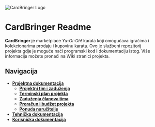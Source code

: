 ![CardBringer Logo](https://i.imgur.com/HXf9fPf.png)

# CardBringer Readme

**CardBringer** je marketplace _Yu-Gi-Oh!_ karata koji omogućava igračima i kolekcionarima prodaju i kupovinu karata.
Ovo je službeni repozitorij projekta gdje je moguće naći programski kod i dokumentaciju istog. Više informacija možete
pronaći na Wiki stranici projekta.

## Navigacija 
* [**Projektna dokumentacija**](https://github.com/foivz/r18030/wiki/Projektna-dokumentacija)
    * [**Projektni tim i zaduženja**](https://github.com/foivz/r18030/wiki/Projektna-dokumentacija#1-projektni-tim-i-zadu%C5%BEenja-pojedinca)
    * [**Terminski plan projekta**](https://github.com/foivz/r18030/wiki/Projektna-dokumentacija#2-terminski-plan-projekta)
    * [**Zaduženja članova tima**](https://github.com/foivz/r18030/wiki/Projektna-dokumentacija#3-zadu%C5%BEenja-%C4%8Dlanova-tima)
    * [**Proračun i budžet projekta**](https://github.com/foivz/r18030/wiki/Projektna-dokumentacija#4-prora%C4%8Dun-i-bud%C5%BEet-projekta)
    * [**Ponuda naručitelju**](https://github.com/foivz/r18030/wiki/Projektna-dokumentacija#5-ponuda-naru%C4%8Ditelju)
* [**Tehnička dokumentacija**](https://github.com/foivz/r18030/wiki/Tehni%C4%8Dka-dokumentacija)
* [**Korisnička dokumentacija**](https://github.com/foivz/r18030/wiki/Korisni%C4%8Dka-dokumentacija)

